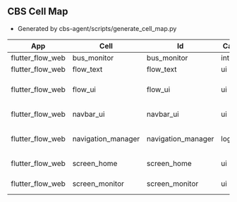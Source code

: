 ## CBS Cell Map

- Generated by cbs-agent/scripts/generate_cell_map.py

| App | Cell | Id | Category | Lang | Subscribes | Publishes |
| --- | --- | --- | --- | --- | --- | --- |
| flutter_flow_web | bus_monitor | bus_monitor | integration | dart | cbs.>, cbs.bus_monitor.clear | cbs.bus_monitor.response |
| flutter_flow_web | flow_text | flow_text | ui | dart | cbs.flow_text.get_content | cbs.flow_text.content_ready |
| flutter_flow_web | flow_ui | flow_ui | ui | dart | cbs.flow_ui.render, cbs.flow_ui.toggle_flow_text, cbs.flow_ui.clear_messages | cbs.flow_text.toggle_visibility, cbs.bus_monitor.clear, cbs.flow_ui.toggle |
| flutter_flow_web | navbar_ui | navbar_ui | ui | dart | cbs.navigation.current_response, cbs.navigation.screen_changed | cbs.navigation.set_screen, cbs.navigation.get_current |
| flutter_flow_web | navigation_manager | navigation_manager | logic | dart | cbs.navigation.get_current, cbs.navigation.set_screen, cbs.navigation.get_screens | cbs.navigation.current_response, cbs.navigation.screen_changed, cbs.navigation.screens_response |
| flutter_flow_web | screen_home | screen_home | ui | dart | cbs.navigation.screen_changed, cbs.flow_text.content_ready | cbs.flow_text.get_content, cbs.flow_text.update_content |
| flutter_flow_web | screen_monitor | screen_monitor | ui | dart | cbs.navigation.screen_changed, cbs.bus_monitor.messages_updated | cbs.bus_monitor.get_messages, cbs.bus_monitor.clear |
